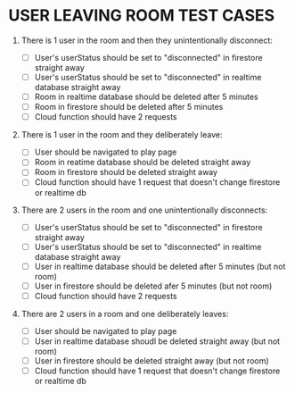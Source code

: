 # USER LEAVING ROOM TEST CASES

1. There is 1 user in the room and then they unintentionally disconnect:

   - [ ] User's userStatus should be set to "disconnected" in firestore straight away
   - [ ] User's userStatus should be set to "disconnected" in realtime database straight away
   - [ ] Room in realtime database should be deleted after 5 minutes
   - [ ] Room in firestore should be deleted after 5 minutes
   - [ ] Cloud function should have 2 requests
   <!-- WORKING (15/02/24) -->

2. There is 1 user in the room and they deliberately leave:

   - [ ] User should be navigated to play page
   - [ ] Room in reatime database should be deleted straight away
   - [ ] Room in firestore should be deleted straight away
   - [ ] Cloud function should have 1 request that doesn't change firestore or realtime db
   <!-- WORKING (15/02/24)  -->

3. There are 2 users in the room and one unintentionally disconnects:

   - [ ] User's userStatus should be set to "disconnected" in firestore straight away
   - [ ] User's userStatus should be set to "disconnected" in realtime database straight away
   - [ ] User in realtime database should be deleted after 5 minutes (but not room)
   - [ ] User in firestore should be deleted afer 5 minutes (but not room)
   - [ ] Cloud function should have 2 requests
   <!-- WORKING (15/02/24) -->

4. There are 2 users in a room and one deliberately leaves:
   - [ ] User should be navigated to play page
   - [ ] User in realtime database shoudl be deleted straight away (but not room)
   - [ ] User in firestore should be deleted straight away (but not room)
   - [ ] Cloud function should have 1 request that doesn't change firestore or realtime db
   <!-- WORKING (15/02/24) -->
